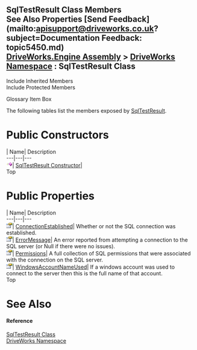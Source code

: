 SqlTestResult Class Members   
See Also Properties [Send Feedback](mailto:apisupport@driveworks.co.uk?subject=Documentation Feedback: topic5450.md)  
[DriveWorks.Engine Assembly](topic2156.md) > [DriveWorks Namespace](topic2159.md) : SqlTestResult Class  
---  
  
Include Inherited Members    
Include Protected Members  


Glossary Item Box

The following tables list the members exposed by [SqlTestResult](topic5450.md).

# Public Constructors

| Name| Description  
---|---|---  
![Public Constructor](dotnetimages/publicConstructor.gif)| [SqlTestResult Constructor](topic5456.md)|   
Top

# Public Properties

| Name| Description  
---|---|---  
![Public Property](dotnetimages/publicProperty.gif)| [ConnectionEstablished](topic5457.md)| Whether or not the SQL connection was established.   
![Public Property](dotnetimages/publicProperty.gif)| [ErrorMessage](topic5458.md)| An error reported from attempting a connection to the SQL server (or Null if there were no issues).   
![Public Property](dotnetimages/publicProperty.gif)| [Permissions](topic5459.md)| A full collection of SQL permissions that were associated with the connection on the SQL server.   
![Public Property](dotnetimages/publicProperty.gif)| [WindowsAccountNameUsed](topic5460.md)| If a windows account was used to connect to the server then this is the full name of that account.   
Top

# See Also

#### Reference

[SqlTestResult Class](topic5450.md)   
[DriveWorks Namespace](topic2159.md)


